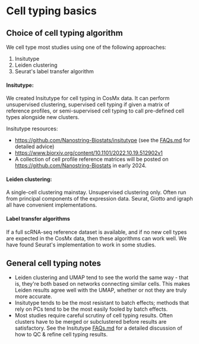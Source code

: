 # Cell typing basics

## Choice of cell typing algorithm
We cell type most studies using one of the following approaches:

1. Insitutype
2. Leiden clustering
3. Seurat's label transfer algorithm

#### Insitutype: 
We created Insitutype for cell typing in CosMx data. It can perform unsupervised clustering, supervised cell typing if given a matrix of reference profiles, 
or semi-supervised cell typing to call pre-defined cell types alongside new clusters.

Insitutype resources:
- https://github.com/Nanostring-Biostats/insitutype (see the [FAQs.md](https://github.com/Nanostring-Biostats/InSituType/blob/main/FAQs.md) for detailed advice)
- https://www.biorxiv.org/content/10.1101/2022.10.19.512902v1
- A collection of cell profile reference matrices will be posted on https://github.com/Nanostring-Biostats in early 2024.

#### Leiden clustering:
A single-cell clustering mainstay. Unsupervised clustering only. Often run from principal components of the expression data. Seurat, Giotto and igraph all have convenient implementations.

#### Label transfer algorithms
If a full scRNA-seq reference dataset is available, and if no new cell types are expected in the CosMx data, then these algorithms can work well. 
We have found Seurat's implementation to work in some studies. 

## General cell typing notes

- Leiden clustering and UMAP tend to see the world the same way - that is, they're both based on networks connecting similar cells.
This makes Leiden results agree well with the UMAP, whether or not they are truly more accurate.
- Insitutype tends to be the most resistant to batch effects; methods that rely on PCs tend to be the most easily fooled by batch effects.
- Most studies require careful scrutiny of cell typing results. Often clusters have to be merged or subclustered before results are satisfactory. See the Insitutype  [FAQs.md](https://github.com/Nanostring-Biostats/InSituType/blob/main/FAQs.md) for a detailed discussion of how to QC & refine cell typing results.

